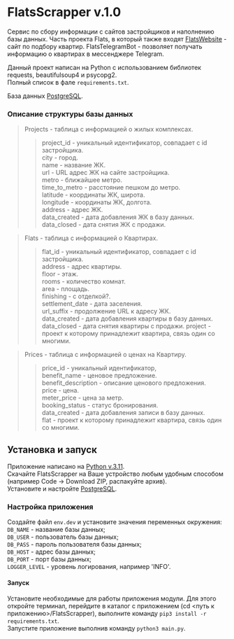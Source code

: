 # FlatsScrapper v.1.0
Сервис по сбору информации с сайтов застройщиков и наполнению базы данных. 
Часть проекта Flats, в который также входят [FlatsWebsite](https://github.com/darkus007/FlatsWebsite) - сайт по подбору квартир.
FlatsTelegramBot - позволяет получать информацию о квартирах в мессенджере Telegram.

Данный проект написан на Python c использованием библиотек requests, beautifulsoup4 и psycopg2. \
Полный список в фале `requirements.txt`.

База данных [PostgreSQL](https://www.postgresql.org/).

### Описание структуры базы данных
> Projects - таблица с информацией о жилых комплексах.
>> project_id - уникальный идентификатор, совпадает с id застройщика.\
>> city - город.\
>> name - название ЖК.\
>> url - URL адрес ЖК на сайте застройщика.\
>> metro - ближайшее метро.\
>> time_to_metro - расстояние пешком до метро.\
>> latitude - координаты ЖК, широта.\
>> longitude - координаты ЖК, долгота.\
>> address - адрес ЖК.\
>> data_created - дата добавления ЖК в базу данных.\
>> data_closed - дата снятия ЖК с продажи.

> Flats - таблица с информацией о Квартирах.
>> flat_id - уникальный идентификатор, совпадает с id застройщика.\
>> address - адрес квартиры.\
>> floor - этаж.\
>> rooms - количество комнат.\
>> area - площадь.\
>> finishing - с отделкой?.\
>> settlement_date - дата заселения.\
>> url_suffix - продолжение URL к адресу ЖК.\
>> data_created - дата добавления квартиры в базу данных.\
>> data_closed - дата снятия квартиры с продажи.
>> project - проект к которому принадлежит квартира, связь один со многими.

> Prices - таблица с информацией о ценах на Квартиру.
>> price_id - уникальный идентификатор, \
>> benefit_name - ценовое предложение.\
>> benefit_description - описание ценового предложения.\
>> price - цена.\
>> meter_price - цена за метр.\
>> booking_status - статус бронирования.\
>> data_created - дата добавления записи в базу данных.\
>> flat - проект к которому принадлежит квартира, связь один со многими.

## Установка и запуск
Приложение написано на [Python v.3.11](https://www.python.org). \
Скачайте FlatsScrapper на Ваше устройство любым удобным способом (например Code -> Download ZIP, распакуйте архив). \
Установите и настройте [PostgreSQL](https://www.postgresql.org/).

### Настройка приложения
Создайте файл `env.dev` и установите значения переменных окружения: \
`DB_NAME` - название базы данных; \
`DB_USER` - пользователь базы данных; \
`DB_PASS` - пароль пользователя базы данных; \
`DB_HOST` - адрес базы данных; \
`DB_PORT` - порт базы данных; \
`LOGGER_LEVEL` - уровень логирования, например 'INFO'.

#### Запуск
Установите необходимые для работы приложения модули. 
Для этого откройте терминал, перейдите в каталог с приложением (cd <путь к приложению>/FlatsScrapper),
выполните команду `pip3 install -r requirements.txt`.  \
Запустите приложение выполнив команду `python3 main.py`.
